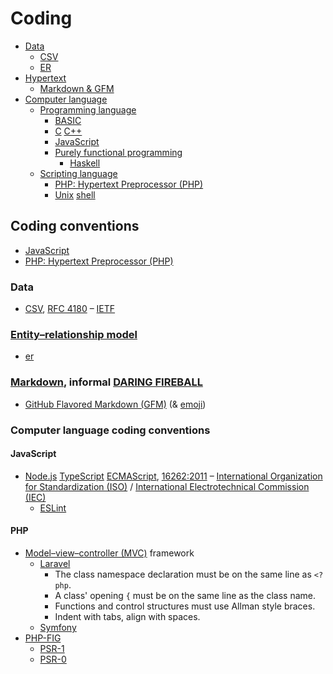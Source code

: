 # Coding

* [Data](https://wikipedia.org/wiki/Data)
  * [CSV]()
  * [ER]()
* [Hypertext](https://wikipedia.org/wiki/Hypertext)
  * [Markdown & GFM]()
* [Computer language](https://wikipedia.org/wiki/Computer_language)
  * [Programming language](https://wikipedia.org/wiki/Programming_language)
    * [BASIC](https://wikipedia.org/wiki/BASIC)
    * [C](https://wikipedia.org/wiki/C_(programming_language)) [C++](https://wikipedia.org/wiki/C%2B%2B)
    * [JavaScript](https://wikipedia.org/wiki/JavaScript)
    * [Purely functional programming](https://en.wikipedia.org/wiki/Purely_functional_programming)
      * [Haskell](https://haskell.org)
  * [Scripting language](https://wikipedia.org/wiki/Scripting_language)
    * [PHP: Hypertext Preprocessor (PHP)](https://php.net)
    * [Unix](https://wikipedia.org/wiki/Unix) [shell](https://wikipedia.org/wiki/Unix_shell)

## Coding conventions

* [JavaScript]()
* [PHP: Hypertext Preprocessor (PHP)]()

### Data

* [CSV](https://wikipedia.org/wiki/Comma-separated_values), [RFC 4180](https://tools.ietf.org/html/rfc4180) – [IETF](https://ietf.org)

### [Entity–relationship model](https://wikipedia.org/wiki/Entity%E2%80%93relationship_model)

- [er]()

### [Markdown](https://daringfireball.net/projects/markdown), informal [DARING FIREBALL](https://daringfireball.net/projects/markdown/syntax)

  * [GitHub Flavored Markdown (GFM)](https://github.github.com/gfm) (& [emoji](https://gist.github.com/rxaviers/7360908))

### Computer language coding conventions

#### JavaScript

* [Node.js](https://nodejs.org) [TypeScript](https://typescriptlang.org) [ECMA](http://ecma-international.org)[Script](https://ecma-international.org/ecma-262), [16262:2011](https://iso.org/standard/55755.html) – [International Organization for Standardization (ISO)](https://iso.org) / [International Electrotechnical Commission (IEC)](https://iec.ch)
  * [ESLint](https://eslint.org)

#### PHP

* [Model–view–controller (MVC)](https://wikipedia.org/wiki/Model%E2%80%93view%E2%80%93controller) framework
    * [Laravel](https://laravel.com)
        * The class namespace declaration must be on the same line as ```<?php```.
        * A class' opening ```{``` must be on the same line as the class name.
        * Functions and control structures must use Allman style braces.
        * Indent with tabs, align with spaces.
    * [Symfony](https://symfony.com)
* [PHP-FIG](https://www.php-fig.org)
    * [PSR-1](https://github.com/php-fig/fig-standards/blob/master/accepted/PSR-1-basic-coding-standard.md)
    * [PSR-0](https://github.com/php-fig/fig-standards/blob/master/accepted/PSR-0.md)